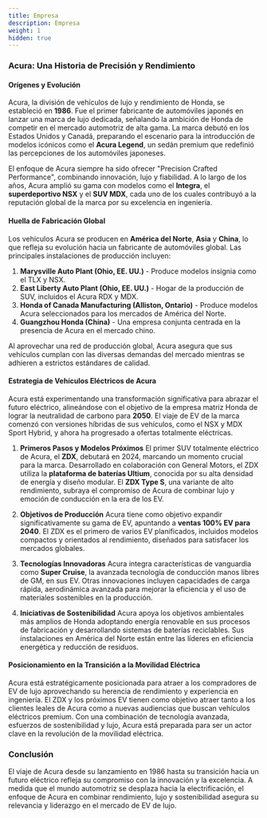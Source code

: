 ```yaml
---
title: Empresa
description: Empresa
weight: 1
hidden: true
---
```


### Acura: Una Historia de Precisión y Rendimiento

#### Orígenes y Evolución
Acura, la división de vehículos de lujo y rendimiento de Honda, se estableció en **1986**. Fue el primer fabricante de automóviles japonés en lanzar una marca de lujo dedicada, señalando la ambición de Honda de competir en el mercado automotriz de alta gama. La marca debutó en los Estados Unidos y Canadá, preparando el escenario para la introducción de modelos icónicos como el **Acura Legend**, un sedán premium que redefinió las percepciones de los automóviles japoneses.

El enfoque de Acura siempre ha sido ofrecer "Precision Crafted Performance", combinando innovación, lujo y fiabilidad. A lo largo de los años, Acura amplió su gama con modelos como el **Integra**, el **superdeportivo NSX** y el **SUV MDX**, cada uno de los cuales contribuyó a la reputación global de la marca por su excelencia en ingeniería.

#### Huella de Fabricación Global
Los vehículos Acura se producen en **América del Norte**, **Asia** y **China**, lo que refleja su evolución hacia un fabricante de automóviles global. Las principales instalaciones de producción incluyen:

1. **Marysville Auto Plant (Ohio, EE. UU.)** - Produce modelos insignia como el TLX y NSX.
2. **East Liberty Auto Plant (Ohio, EE. UU.)** - Hogar de la producción de SUV, incluidos el Acura RDX y MDX.
3. **Honda of Canada Manufacturing (Alliston, Ontario)** - Produce modelos Acura seleccionados para los mercados de América del Norte.
4. **Guangzhou Honda (China)** - Una empresa conjunta centrada en la presencia de Acura en el mercado chino.

Al aprovechar una red de producción global, Acura asegura que sus vehículos cumplan con las diversas demandas del mercado mientras se adhieren a estrictos estándares de calidad.

#### Estrategia de Vehículos Eléctricos de Acura
Acura está experimentando una transformación significativa para abrazar el futuro eléctrico, alineándose con el objetivo de la empresa matriz Honda de lograr la neutralidad de carbono para **2050**. El viaje de EV de la marca comenzó con versiones híbridas de sus vehículos, como el NSX y MDX Sport Hybrid, y ahora ha progresado a ofertas totalmente eléctricas.

1. **Primeros Pasos y Modelos Próximos**
   El primer SUV totalmente eléctrico de Acura, el **ZDX**, debutará en 2024, marcando un momento crucial para la marca. Desarrollado en colaboración con General Motors, el ZDX utiliza la **plataforma de baterías Ultium**, conocida por su alta densidad de energía y diseño modular. El **ZDX Type S**, una variante de alto rendimiento, subraya el compromiso de Acura de combinar lujo y emoción de conducción en la era de los EV.

2. **Objetivos de Producción**
   Acura tiene como objetivo expandir significativamente su gama de EV, apuntando a **ventas 100% EV para 2040**. El ZDX es el primero de varios EV planificados, incluidos modelos compactos y orientados al rendimiento, diseñados para satisfacer los mercados globales.

3. **Tecnologías Innovadoras**
   Acura integra características de vanguardia como **Super Cruise**, la avanzada tecnología de conducción manos libres de GM, en sus EV. Otras innovaciones incluyen capacidades de carga rápida, aerodinámica avanzada para mejorar la eficiencia y el uso de materiales sostenibles en la producción.

4. **Iniciativas de Sostenibilidad**
   Acura apoya los objetivos ambientales más amplios de Honda adoptando energía renovable en sus procesos de fabricación y desarrollando sistemas de baterías reciclables. Sus instalaciones en América del Norte están entre las líderes en eficiencia energética y reducción de residuos.

#### Posicionamiento en la Transición a la Movilidad Eléctrica
Acura está estratégicamente posicionada para atraer a los compradores de EV de lujo aprovechando su herencia de rendimiento y experiencia en ingeniería. El ZDX y los próximos EV tienen como objetivo atraer tanto a los clientes leales de Acura como a nuevas audiencias que buscan vehículos eléctricos premium. Con una combinación de tecnología avanzada, esfuerzos de sostenibilidad y lujo, Acura está preparada para ser un actor clave en la revolución de la movilidad eléctrica.

### Conclusión
El viaje de Acura desde su lanzamiento en 1986 hasta su transición hacia un futuro eléctrico refleja su compromiso con la innovación y la excelencia. A medida que el mundo automotriz se desplaza hacia la electrificación, el enfoque de Acura en combinar rendimiento, lujo y sostenibilidad asegura su relevancia y liderazgo en el mercado de EV de lujo.
